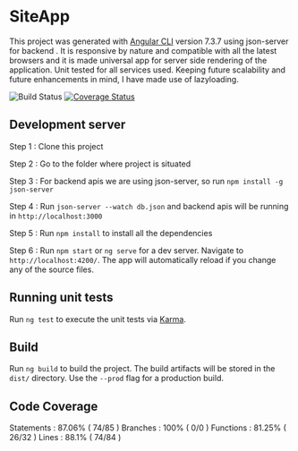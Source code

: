 # SiteApp

This project was generated with [Angular CLI](https://github.com/angular/angular-cli) version 7.3.7 using json-server for backend .  It is responsive by nature and compatible with all the latest browsers and it is made universal app for server side rendering of the application. Unit tested for all services used. Keeping future scalability and future enhancements in mind, I have made use of lazyloading.

![Build Status](https://travis-ci.org/karthik-krishna/siteApp.png?branch=master) [![Coverage Status](https://coveralls.io/repos/github/karthik-krishna/SiteApp/badge.svg?branch=master)](https://coveralls.io/github/karthik-krishna/SiteApp?branch=master)


## Development server

Step 1 : Clone this project

Step 2 : Go to the folder where project is situated

Step 3 : For backend apis we are using json-server, so run `npm install -g json-server` 

Step 4 : Run `json-server --watch db.json` and backend apis will be running in `http://localhost:3000` 

Step 5 : Run `npm install` to install all the dependencies

Step 6 : Run `npm start` or `ng serve` for a dev server. Navigate to `http://localhost:4200/`. The app will automatically reload if you change any of the source files.

## Running unit tests

Run `ng test` to execute the unit tests via [Karma](https://karma-runner.github.io).

## Build

Run `ng build` to build the project. The build artifacts will be stored in the `dist/` directory. Use the `--prod` flag for a production build.

## Code Coverage

Statements   : 87.06% ( 74/85 )
Branches     : 100% ( 0/0 )
Functions    : 81.25% ( 26/32 )
Lines        : 88.1% ( 74/84 )

